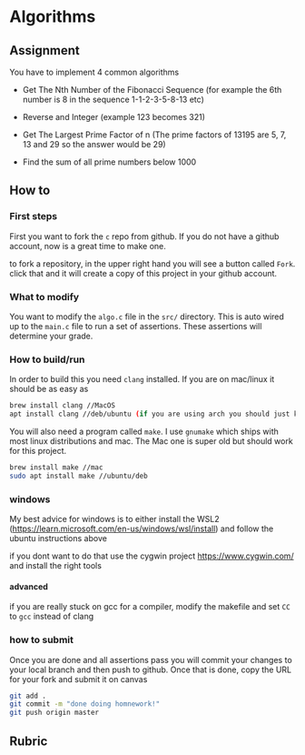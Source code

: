 # Algorithms
## Assignment
You have to implement 4 common algorithms
- Get The Nth Number of the Fibonacci Sequence (for example the 6th number is 8 in the sequence 1-1-2-3-5-8-13 etc)

- Reverse and Integer (example 123 becomes 321)

- Get The Largest Prime Factor of n (The prime factors of 13195 are 5, 7, 13 and 29 so the answer would be 29)

- Find the sum of all prime numbers below 1000

## How to
### First steps
First you want to fork the `c` repo from github. If you do not have a github account, now is a great time to make one.

to fork a repository, in the upper right hand you will see a button called `Fork`. click that and it will create a copy of this project in your github account. 
### What to modify
You want to modify the `algo.c` file in the `src/` directory. This is auto wired up to the `main.c` file to run a set of assertions. These assertions will determine your grade. 


### How to build/run
In order to build this you need `clang` installed. If you are on mac/linux it should be as easy as 

``` sh
brew install clang //MacOS
apt install clang //deb/ubuntu (if you are using arch you should just know how to get the right package)
```

You will also need a program called `make`. I use `gnumake` which ships with most linux distributions and mac. The Mac one is super old but should work for this project.


``` sh
brew install make //mac
sudo apt install make //ubuntu/deb
```

### windows
My best advice for windows is to either install the WSL2 (https://learn.microsoft.com/en-us/windows/wsl/install) and follow the ubuntu instructions above

if you dont want to do that use the cygwin project https://www.cygwin.com/ and install the right tools


#### advanced
if you are really stuck on gcc for a compiler, modify the makefile and set `CC` to `gcc` instead of clang
### how to submit
Once you are done and all assertions pass you will commit your changes to your local branch and then push to github. Once that is done, copy the URL for your fork and submit it on canvas


``` sh
git add .
git commit -m "done doing homnework!"
git push origin master
```

## Rubric
